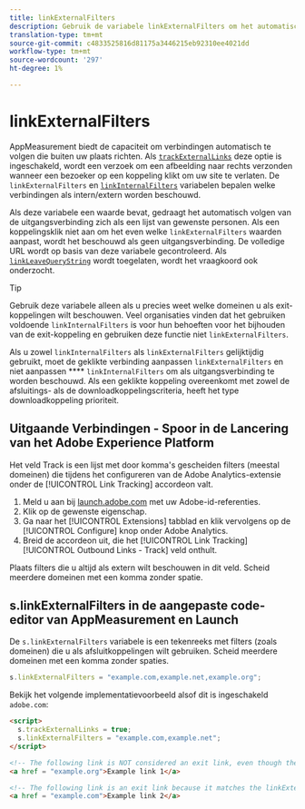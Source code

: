 ```yaml
---
title: linkExternalFilters
description: Gebruik de variabele linkExternalFilters om het automatisch volgen van de afsluitverbinding te helpen.
translation-type: tm+mt
source-git-commit: c4833525816d81175a3446215eb92310ee4021dd
workflow-type: tm+mt
source-wordcount: '297'
ht-degree: 1%

---
```



# linkExternalFilters

AppMeasurement biedt de capaciteit om verbindingen automatisch te volgen die buiten uw plaats richten. Als [`trackExternalLinks`](trackexternallinks.md) deze optie is ingeschakeld, wordt een verzoek om een afbeelding naar rechts verzonden wanneer een bezoeker op een koppeling klikt om uw site te verlaten. De `linkExternalFilters` en [`linkInternalFilters`](linkinternalfilters.md) variabelen bepalen welke verbindingen als intern/extern worden beschouwd.

Als deze variabele een waarde bevat, gedraagt het automatisch volgen van de uitgangsverbinding zich als een lijst van gewenste personen. Als een koppelingsklik niet aan om het even welke `linkExternalFilters` waarden aanpast, wordt het beschouwd als geen uitgangsverbinding. De volledige URL wordt op basis van deze variabele gecontroleerd. Als [`linkLeaveQueryString`](linkleavequerystring.md) wordt toegelaten, wordt het vraagkoord ook onderzocht.

>[!TIP]
>
>Gebruik deze variabele alleen als u precies weet welke domeinen u als exit-koppelingen wilt beschouwen. Veel organisaties vinden dat het gebruiken voldoende `linkInternalFilters` is voor hun behoeften voor het bijhouden van de exit-koppeling en gebruiken deze functie niet `linkExternalFilters`.

Als u zowel `linkInternalFilters` als `linkExternalFilters` gelijktijdig gebruikt, moet de geklikte verbinding aanpassen `linkExternalFilters` en niet aanpassen **** `linkInternalFilters` om als uitgangsverbinding te worden beschouwd. Als een geklikte koppeling overeenkomt met zowel de afsluitings- als de downloadkoppelingscriteria, heeft het type downloadkoppeling prioriteit.

## Uitgaande Verbindingen - Spoor in de Lancering van het Adobe Experience Platform

Het veld Track is een lijst met door komma&#39;s gescheiden filters (meestal domeinen) die tijdens het configureren van de Adobe Analytics-extensie onder de [!UICONTROL Link Tracking] accordeon valt.

1. Meld u aan bij [launch.adobe.com](https://launch.adobe.com) met uw Adobe-id-referenties.
2. Klik op de gewenste eigenschap.
3. Ga naar het [!UICONTROL Extensions] tabblad en klik vervolgens op de [!UICONTROL Configure] knop onder Adobe Analytics.
4. Breid de accordeon uit, die het [!UICONTROL Link Tracking] [!UICONTROL Outbound Links - Track] veld onthult.

Plaats filters die u altijd als extern wilt beschouwen in dit veld. Scheid meerdere domeinen met een komma zonder spatie.

## s.linkExternalFilters in de aangepaste code-editor van AppMeasurement en Launch

De `s.linkExternalFilters` variabele is een tekenreeks met filters (zoals domeinen) die u als afsluitkoppelingen wilt gebruiken. Scheid meerdere domeinen met een komma zonder spaties.

```js
s.linkExternalFilters = "example.com,example.net,example.org";
```

Bekijk het volgende implementatievoorbeeld alsof dit is ingeschakeld `adobe.com`:

```html
<script>
  s.trackExternalLinks = true;
  s.linkExternalFilters = "example.com,example.net";
</script>

<!-- The following link is NOT considered an exit link, even though the link is outside adobe.com -->
<a href = "example.org">Example link 1</a>

<!-- The following link is an exit link because it matches the linkExternalFilters allowlist -->
<a href = "example.com">Example link 2</a>
```
